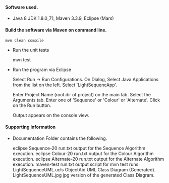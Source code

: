 

#### Software used.

* Java 8 JDK 1.8.0_71, Maven 3.3.9, Eclipse (Mars)


#### Build the software via Maven on command line.

    mvn clean compile 
    
* Run the unit tests

    mvn test 


* Run the program via Eclipse

    Select Run -> Run Configurations.
    On Dialog, Select Java Applications from the list on the left.
    Select 'LightSequencApp'.
    
    Enter Project Name (root dir of project) on the main tab. 
    Select the Arguments tab. Enter one of 'Sequence' or 'Colour' or 'Alternate'.
    Click on the Run button.
    
    Output appears on the console view.
   
 
#### Supporting Information

* Documentation Folder contains the following.

	eclipse Sequence-20 run.txt  	output for the Sequence Algorithm execution. 
	eclipse Colour-20 run.txt	output for the Colour Algorithm execution.
	eclipse Alternate-20 run.txt  	output for the Alternate Algorithm execution.
	maven-test run.txt 		output script for mvn test runs.
	LightSequenceUML.ucls 	 	ObjectAid UML Class Diagram (Generated).
	LightSequenceUML.jpg 	 	jpg version of the generated Class Diagram.
    
    


    
    
    
